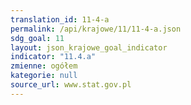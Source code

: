 ```yaml
---
translation_id: 11-4-a
permalink: /api/krajowe/11/11-4-a.json
sdg_goal: 11
layout: json_krajowe_goal_indicator
indicator: "11.4.a"
zmienne: ogółem
kategorie: null
source_url: www.stat.gov.pl
---
```

